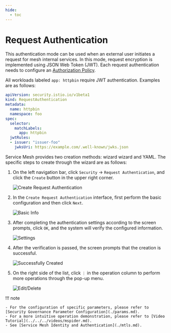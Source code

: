 ```yaml
---
hide:
  - toc
---
```


# Request Authentication

This authentication mode can be used when an external user initiates a request for mesh internal services. In this mode, request encryption is implemented using JSON Web Token (JWT).
Each request authentication needs to configure an [Authorization Policy](./authorize.md).

All workloads labeled `app: httpbin` require JWT authentication. Examples are as follows:

```yaml
apiVersion: security.istio.io/v1beta1
kind: RequestAuthentication
metadata:
  name: httpbin
  namespace: foo
spec:
  selector:
    matchLabels:
      app: httpbin
  jwtRules:
  - issuer: "issuer-foo"
    jwksUri: https://example.com/.well-known/jwks.json
```

Service Mesh provides two creation methods: wizard wizard and YAML. The specific steps to create through the wizard are as follows:

1. On the left navigation bar, click `Security` -> `Request Authentication`, and click the `Create` button in the upper right corner.

    ![Create Request Authentication](https://docs.daocloud.io/daocloud-docs-images/docs/en/docs/mspider/user-guide/images/request01.png)

2. In the `Create Request Authentication` interface, first perform the basic configuration and then click `Next`.

    ![Basic Info](https://docs.daocloud.io/daocloud-docs-images/docs/en/docs/mspider/user-guide/images/request02.png)

3. After completing the authentication settings according to the screen prompts, click `OK`, and the system will verify the configured information.

    ![Settings](https://docs.daocloud.io/daocloud-docs-images/docs/en/docs/mspider/user-guide/images/request03.png)

4. After the verification is passed, the screen prompts that the creation is successful.

    ![Successfully Created](https://docs.daocloud.io/daocloud-docs-images/docs/en/docs/mspider/user-guide/images/request04.png)

5. On the right side of the list, click `⋮` in the operation column to perform more operations through the pop-up menu.

    ![Edit/Delete](https://docs.daocloud.io/daocloud-docs-images/docs/en/docs/mspider/user-guide/images/request05.png)

!!! note

    - For the configuration of specific parameters, please refer to [Security Governance Parameter Configuration](./params.md).
    - For a more intuitive operation demonstration, please refer to [Video Tutorial](../../../videos/mspider.md).
    - See [Service Mesh Identity and Authentication](./mtls.md).
